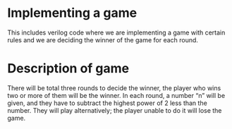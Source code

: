 # Implementing a game
 This includes verilog code where we are implementing a game with certain rules and we are deciding the winner of the game for each round.

 # Description of game
 There will be total three rounds to decide the winner, the player 
who wins two or more of them will be the winner. In each round, a 
number “n” will be given, and they have to subtract the highest 
power of 2 less than the number. They will play alternatively; the 
player unable to do it will lose the game.
